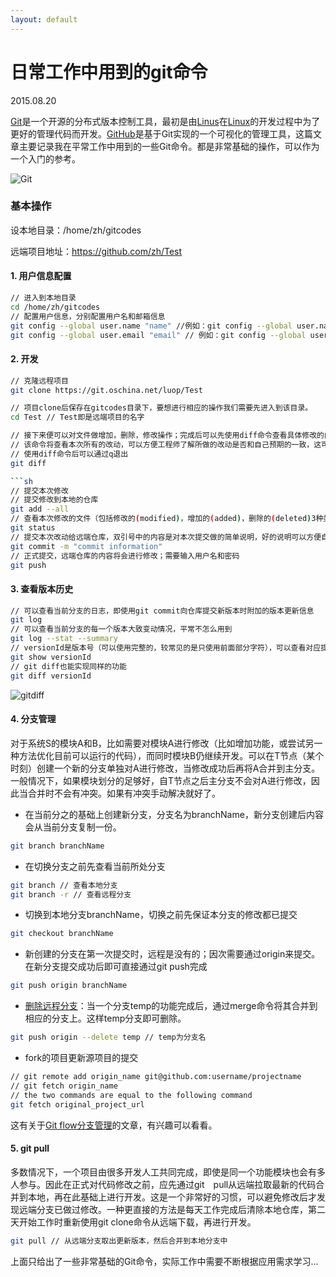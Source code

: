 ```yaml
---
layout: default
---
```


# 日常工作中用到的git命令
2015.08.20

[Git]是一个开源的分布式版本控制工具，最初是由[Linus]在[Linux]的开发过程中为了更好的管理代码而开发。[GitHub]是基于Git实现的一个可视化的管理工具，这篇文章主要记录我在平常工作中用到的一些Git命令。都是非常基础的操作，可以作为一个入门的参考。

![Git](https://git-scm.com/images/logo@2x.png)

### 基本操作

设本地目录：/home/zh/gitcodes

远端项目地址：https://github.com/zh/Test

#### 1. 用户信息配置
```sh
// 进入到本地目录
cd /home/zh/gitcodes
// 配置用户信息，分别配置用户名和邮箱信息
git config --global user.name "name" //例如：git config --global user.name "amani"
git config --global user.email "email" // 例如：git config --global user.email "amani@good.com"
```

#### 2. 开发
```sh
// 克隆远程项目
git clone https://git.oschina.net/luop/Test
```

```sh
// 项目clone后保存在gitcodes目录下，要想进行相应的操作我们需要先进入到该目录。
cd Test // Test即是远端项目的名字
```

```sh
// 接下来便可以对文件做增加，删除，修改操作；完成后可以先使用diff命令查看具体修改的内容
// 该命令将查看本次所有的改动，可以方便工程师了解所做的改动是否和自己预期的一致，这可以防止错误修改
// 使用diff命令后可以通过q退出
git diff 

```sh
// 提交本次修改
// 提交修改到本地的仓库
git add --all
// 查看本次修改的文件（包括修改的(modified)，增加的(added)，删除的(deleted)3种类别），但只给出文件名，没有具体修改细节；
git status
// 提交本次改动给远端仓库，双引号中的内容是对本次提交做的简单说明，好的说明可以方便自己和组内其他成员了解所做的改动，这和代码注释的道理一样
git commit -m "commit information"
// 正式提交，远端仓库的内容将会进行修改；需要输入用户名和密码
git push
```

#### 3. 查看版本历史
```sh
// 可以查看当前分支的日志，即使用git commit向仓库提交新版本时附加的版本更新信息
git log 
// 可以查看当前分支的每一个版本大致变动情况，平常不怎么用到
git log --stat --summary
// versionId是版本号（可以使用完整的，较常见的是只使用前面部分字符），可以查看对应提交版本对项目更改的详细内容
git show versionId
// git diff也能实现同样的功能
git diff versionId
```
![gitdiff](http://1.lpxq.sinaapp.com/images/201508/20150820pic1.png)

#### 4. 分支管理

对于系统S的模块A和B，比如需要对模块A进行修改（比如增加功能，或尝试另一种方法优化目前可以运行的代码），而同时模块B仍继续开发。可以在T节点（某个时刻）创建一个新的分支单独对A进行修改，当修改成功后再将A合并到主分支。一般情况下，如果模块划分的足够好，自T节点之后主分支不会对A进行修改，因此当合并时不会有冲突。如果有冲突手动解决就好了。

* 在当前分之的基础上创建新分支，分支名为branchName，新分支创建后内容会从当前分支复制一份。

```sh
git branch branchName
```

* 在切换分支之前先查看当前所处分支

```sh
git branch // 查看本地分支
git branch -r // 查看远程分支
```

* 切换到本地分支branchName，切换之前先保证本分支的修改都已提交

```sh
git checkout branchName
```

* 新创建的分支在第一次提交时，远程是没有的；因次需要通过origin来提交。在新分支提交成功后即可直接通过git push完成

```sh
git push origin branchName
```

* [删除远程分支]：当一个分支temp的功能完成后，通过merge命令将其合并到相应的分支上。这样temp分支即可删除。

```sh
git push origin --delete temp // temp为分支名
```

* fork的项目更新源项目的提交

```sh
// git remote add origin_name git@github.com:username/projectname
// git fetch origin_name
// the two commands are equal to the following command
git fetch original_project_url
```

这有关于[Git flow分支管理]的文章，有兴趣可以看看。

#### 5. git pull

多数情况下，一个项目由很多开发人工共同完成，即使是同一个功能模块也会有多人参与。因此在正式对代码修改之前，应先通过git　pull从远端拉取最新的代码合并到本地，再在此基础上进行开发。这是一个非常好的习惯，可以避免修改后才发现远端分支已做过修改。一种更直接的方法是每天工作完成后清除本地仓库，第二天开始工作时重新使用git clone命令从远端下载，再进行开发。

```sh
git pull // 从远端分支取出更新版本，然后合并到本地分支中
```

上面只给出了一些非常基础的Git命令，实际工作中需要不断根据应用需求学习...


  [Git]:<https://git-scm.com/>
  [Linus]:<https://en.wikipedia.org/wiki/Linus_Torvalds>
  [Linux]:<https://en.wikipedia.org/wiki/Linux>
  [GitHub]:<https://github.com/>
  [删除远程分支]:<http://zengrong.net/post/1746.htm>
  [Git flow分支管理]:<http://my.oschina.net/boomya/blog/691480>
